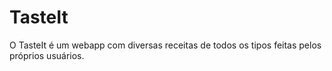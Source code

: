 # TasteIt
 O TasteIt é um webapp com diversas receitas de todos os tipos feitas pelos próprios usuários.
